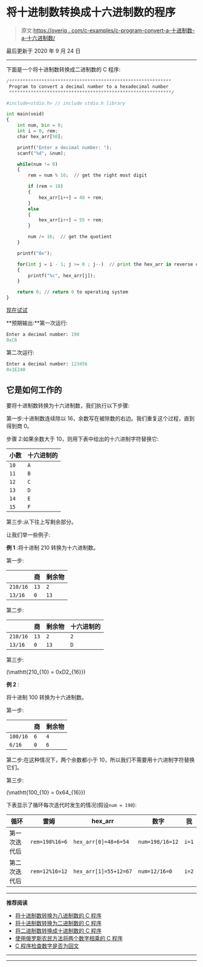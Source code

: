 # 将十进制数转换成十六进制数的程序

> 原文:[https://overiq . com/c-examples/c-program-convert-a-十进制数-a-十六进制数/](https://overiq.com/c-examples/c-program-to-convert-a-decimal-number-to-a-hexadecimal-number/)

最后更新于 2020 年 9 月 24 日

* * *

下面是一个将十进制数转换成二进制数的 C 程序:

```py
/************************************************************
 Program to convert a decimal number to a hexadecimal number
 ************************************************************/

#include<stdio.h> // include stdio.h library

int main(void)
{   
    int num, bin = 0;    
    int i = 0, rem;
    char hex_arr[50];

    printf("Enter a decimal number: ");
    scanf("%d", &num);      

    while(num != 0)
    {
        rem = num % 16;  // get the right most digit

        if (rem < 10)
        {
            hex_arr[i++] = 48 + rem;
        }
        else
        {
            hex_arr[i++] = 55 + rem;
        }

        num /= 16;  // get the quotient
    }

    printf("0x");

    for(int j = i - 1; j >= 0 ; j--)  // print the hex_arr in reverse order
    {
        printf("%c", hex_arr[j]);
    }    

    return 0; // return 0 to operating system
}

```

[现在试试](https://overiq.com/c-online-compiler/7XG/)

**预期输出:**第一次运行:

```py
Enter a decimal number: 198
0xC6

```

第二次运行:

```py
Enter a decimal number: 123456
0x1E240

```

## 它是如何工作的

要将十进制数转换为十六进制数，我们执行以下步骤:

第一步:十进制数连续除以 16，余数写在被除数的右边。我们重复这个过程，直到得到商 0。

步骤 2:如果余数大于 10，则用下表中给出的十六进制字符替换它:

| 小数 | 十六进制的 |
| --- | --- |
| `10` | `A` |
| `11` | `B` |
| `12` | `C` |
| `13` | `D` |
| `14` | `E` |
| `15` | `F` |

第三步:从下往上写剩余部分。

让我们举一些例子:

**例 1** :将十进制 210 转换为十六进制数。

第一步:

|  | 商 | 剩余物 |
| --- | --- | --- |
| `210/16` | `13` | `2` |
| `13/16` | `0` | `13` |

第二步:

|  | 商 | 剩余物 | 十六进制的 |
| --- | --- | --- | --- |
| `210/16` | `13` | `2` | `2` |
| `13/16` | `0` | `13` | `D` |

第三步:

\(\mathtt{210_{10} = 0xD2_{16}}\)

**例 2** :

将十进制 100 转换为十六进制数。

第一步:

|  | 商 | 剩余物 |
| --- | --- | --- |
| `100/16` | `6` | `4` |
| `6/16` | `0` | `6` |

第二步:在这种情况下，两个余数都小于 10，所以我们不需要用十六进制字符替换它们。

第三步:

\(\mathtt{100_{10} = 0x64_{16}}\)

下表显示了循环每次迭代时发生的情况(假设`num = 198`):

| 循环 | 雷姆 | hex_arr | 数字 | 我 |
| --- | --- | --- | --- | --- |
| 第一次迭代后 | `rem=198%16=6` | `hex_arr[0]=48+6=54` | `num=198/16=12` | `i=1` |
| 第二次迭代后 | `rem=12%16=12` | `hex_arr[1]=55+12=67` | `num=12/16=0` | `i=2` |

* * *

**推荐阅读**

*   [将十进制数转换为八进制数的 C 程序](/c-examples/c-program-to-convert-a-decimal-number-to-an-octal-number/)
*   [将十进制数转换为二进制数的 C 程序](/c-examples/c-program-to-convert-a-decimal-number-to-a-binary-number/)
*   [将二进制数转换成十进制数的 C 程序](/c-examples/c-program-to-convert-a-binary-number-to-a-decimal-number/)
*   [使用俄罗斯农民方法将两个数字相乘的 C 程序](/c-examples/c-program-to-multiply-two-numbers-using-russian-peasant-method/)
*   [C 程序检查数字是否为回文](/c-examples/c-program-to-check-whether-the-number-is-a-palindrome/)

* * *

* * *